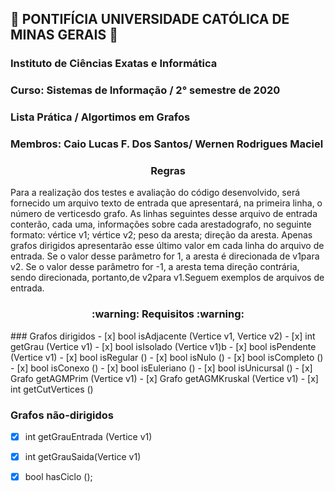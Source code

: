 ## :book: PONTIFÍCIA UNIVERSIDADE CATÓLICA DE MINAS GERAIS :book:
### Instituto de Ciências Exatas e Informática
### Curso: Sistemas de Informação / 2° semestre de 2020
### Lista Prática / Algortimos em Grafos
### Membros: Caio Lucas F. Dos Santos/ Wernen Rodrigues Maciel

<h3 align=center>Regras</h3>
Para  a  realização  dos  testes  e  avaliação  do  código  desenvolvido,  será  fornecido  um  arquivo  texto  de entrada que apresentará, na primeira linha, o número de verticesdo grafo. As linhas seguintes desse arquivo  de  entrada  conterão,  cada  uma, informações  sobre  cada  arestadografo,  no  seguinte formato: vértice  v1;  vértice  v2;  peso  da  aresta;  direção  da  aresta.  Apenas  grafos  dirigidos apresentarão esse último valor em cada linha do arquivo de entrada. Se o valor desse parâmetro for 1, a aresta é direcionada de v1para v2. Se o valor desse parâmetro for -1, a aresta tema direção contrária, sendo direcionada, portanto,de v2para v1.Seguem exemplos de arquivos de entrada.

<h3 align=center>:warning: Requisitos :warning:</h3>
### Grafos dirigidos
- [x] bool isAdjacente (Vertice v1, Vertice v2)
- [x] int getGrau (Vertice v1)
- [x] bool isIsolado (Vertice v1)b
- [x] bool isPendente (Vertice v1)
- [x] bool isRegular ()
- [x] bool isNulo ()
- [x] bool isCompleto ()
- [x] bool isConexo ()
- [x] bool isEuleriano ()
- [x] bool isUnicursal ()
- [x] Grafo getAGMPrim (Vertice v1)
- [x] Grafo  getAGMKruskal (Vertice  v1)
- [x] int  getCutVertices  ()

### Grafos não-dirigidos
- [x] int getGrauEntrada (Vertice v1)
- [x] int getGrauSaida(Vertice v1)
- [x] bool hasCiclo ();


